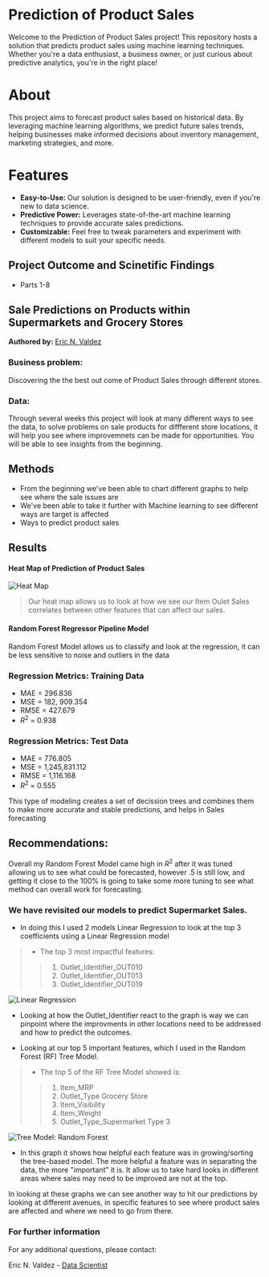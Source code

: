# Prediction of Product Sales
Welcome to the Prediction of Product Sales project! This repository hosts a solution that predicts product sales using machine learning techniques. Whether you're a data enthusiast, a business owner, or just curious about predictive analytics, you're in the right place!

# About
This project aims to forecast product sales based on historical data. By leveraging machine learning algorithms, we predict future sales trends, helping businesses make informed decisions about inventory management, marketing strategies, and more.

# Features
- **Easy-to-Use:** Our solution is designed to be user-friendly, even if you're new to data science.
- **Predictive Power:** Leverages state-of-the-art machine learning techniques to provide accurate sales predictions.
- **Customizable:** Feel free to tweak parameters and experiment with different models to suit your specific needs.


## Project Outcome and Scinetific Findings 
- Parts 1-8

## Sale Predictions on Products within Supermarkets and Grocery Stores

**Authored by:** [Eric N. Valdez](https://www.linkedin.com/in/eric-n-valdez-94a9003/)

### Business problem:

Discovering the the best out come of Product Sales through different stores. 


### Data:
Through several weeks this project will look at many different ways to see the data, to solve problems on sale products for diffferent 
store locations, it will help you see where improvemnets can be made for opportunities. You will be able to see insights from the beginning.


## Methods
- From the beginning we've been able to chart different graphs to help see where the sale issues are
- We've been able to take it further with Machine learning to see different ways are target is affected 
- Ways to predict product sales

## Results

#### Heat Map of Prediction of Product Sales
![Heat Map](https://github.com/VALDE021/Prediction-of-Product-Sales/assets/134979886/52a820e9-356a-44ba-ad93-4c15f48c0431)

> Our heat map allows us to look at how we see our Item Oulet Sales correlates between other features that can affect our sales.

#### Random Forest Regressor Pipeline Model

Random Forest Model allows us to classify and look at the regression, it can be less sensitive to noise and outliers in the data

### Regression Metrics: Training Data 

- MAE = 296.836
- MSE = 182, 909.354
- RMSE = 427.679
- $R^2$ = 0.938
  
### Regression Metrics: Test Data

- MAE = 776.805
- MSE = 1,245,831.112
- RMSE = 1,116.168
- $R^2$ = 0.555

This type of modeling creates a set of decission trees and combines them to make more accurate and stable predictions, 
and helps in Sales forecasting

## Recommendations:

Overall my Random Forest Model came high in $R^2$ after it was tuned allowing us to see what could be forecasted, however .5 is still low, and getting it close to the 100% is going to take some more tuning to see what method can overall work for forecasting.

### We have revisited our models to predict Supermarket Sales.
* In doing this I used 2 models Linear Regression to look at the top 3 coefficients using a Linear Regression model
> * The top 3 most impactful features:
>> 1.   Outlet_Identifier_OUT010
>> 2.   Outlet_Identifier_OUT013
>> 3.   Outlet_Identifier_OUT019

![Linear Regression](https://github.com/VALDE021/Prediction-of-Product-Sales/assets/134979886/e5dc62e1-aa32-4049-9511-8c51a29e5654)
* Looking at how the Outlet_Identifier react to the graph is way we can pinpoint where the improvments in other locations need to be addressed and how to predict the outcomes.

* Looking at our top 5 important features, which I used in the Random Forest (RF) Tree Model.
> * The top 5 of the RF Tree Model showed is:
>> 1.   Item_MRP
>> 2.   Outlet_Type Grocery Store
>> 3.   Item_Visibility
>> 4.   Item_Weight
>> 5.   Outlet_Type_Supermarket Type 3

![Tree Model: Random Forest](https://github.com/VALDE021/Prediction-of-Product-Sales/assets/134979886/e8a30f94-55d9-4fe1-8e51-3763f57839a0)

*  In this graph it shows how helpful each feature was in growing/sorting the tree-based model. The more helpful a feature was in separating the data, the more "important" it is. It allow us to take hard looks in different areas where sales may need to be improved are not at the top.

In looking at these graphs we can see another way to hit our predictions by looking at different avenues, in specific features to see where product sales are affected and where we need to go from there.

### For further information
For any additional questions, please contact:

Eric N. Valdez - [Data Scientist](https://www.linkedin.com/in/eric-n-valdez-94a9003/)

